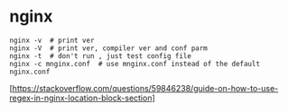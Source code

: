 # nginx
```
nginx -v  # print ver
nginx -V  # print ver, compiler ver and conf parm
nginx -t  # don't run , just test config file
nginx -c mnginx.conf  # use mnginx.conf instead of the default nginx.conf
```

[https://stackoverflow.com/questions/59846238/guide-on-how-to-use-regex-in-nginx-location-block-section]
